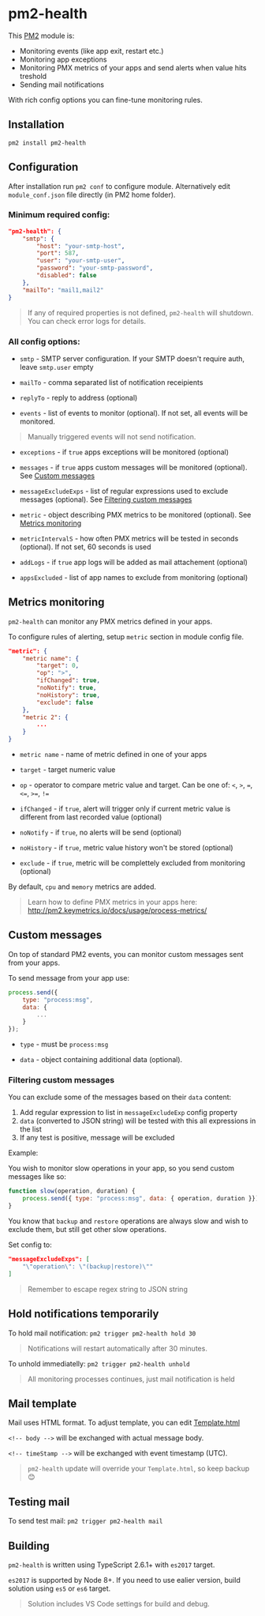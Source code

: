 # pm2-health
This [PM2](http://pm2.keymetrics.io/) module is:
* Monitoring events (like app exit, restart etc.)
* Monitoring app exceptions
* Monitoring PMX metrics of your apps and send alerts when value hits treshold
* Sending mail notifications

With rich config options you can fine-tune monitoring rules.

## Installation

`pm2 install pm2-health`

## Configuration

After installation run `pm2 conf` to configure module. Alternatively edit `module_conf.json` file directly (in PM2 home folder).

### Minimum required config:

```json
"pm2-health": {
    "smtp": {
        "host": "your-smtp-host",
        "port": 587,
        "user": "your-smtp-user",
        "password": "your-smtp-password",
        "disabled": false
    },
    "mailTo": "mail1,mail2"
}
```
> If any of required properties is not defined, `pm2-health` will shutdown. You can check error logs for details.

### All config options:

* `smtp` - SMTP server configuration. If your SMTP doesn't require auth, leave `smtp.user` empty

* `mailTo` - comma separated list of notification receipients

* `replyTo` - reply to address (optional)

* `events` - list of events to monitor (optional). If not set, all events will be monitored. 

> Manually triggered events will not send notification.

* `exceptions` - if `true` apps exceptions will be monitored (optional)

* `messages` - if `true` apps custom messages will be monitored (optional). See [Custom messages](#custom-messages)

* `messageExcludeExps` - list of regular expressions used to exclude messages (optional). See [Filtering custom messages](#filtering-custom-messages)

* `metric` - object describing PMX metrics to be monitored (optional). See [Metrics monitoring](#metrics-monitoring)

* `metricIntervalS` - how often PMX metrics will be tested in seconds (optional). If not set, 60 seconds is used

* `addLogs` - if `true` app logs will be added as mail attachement (optional)

* `appsExcluded` - list of app names to exclude from monitoring (optional)

## Metrics monitoring

`pm2-health` can monitor any PMX metrics defined in your apps.

To configure rules of alerting, setup `metric` section in module config file.

```json
"metric": {
    "metric name": {
        "target": 0,
        "op": ">",
        "ifChanged": true,
        "noNotify": true,
        "noHistory": true,
        "exclude": false
    },
    "metric 2": {
        ...
    }    
}
```
* `metric name` - name of metric defined in one of your apps

* `target` - target numeric value

* `op` - operator to compare metric value and target. Can be one of: `<`, `>`, `=`, `<=`, `>=`, `!=`

* `ifChanged` - if `true`, alert will trigger only if current metric value is different from last recorded value (optional)

* `noNotify` - if `true`, no alerts will be send (optional)

* `noHistory` - if `true`, metric value history won't be stored (optional)

* `exclude` - if `true`, metric will be complettely excluded from monitoring (optional)

By default, `cpu` and `memory` metrics are added.

> Learn how to define PMX metrics in your apps here: http://pm2.keymetrics.io/docs/usage/process-metrics/

## Custom messages

On top of standard PM2 events, you can monitor custom messages sent from your apps.

To send message from your app use:
```javascript
process.send({
    type: "process:msg",    
    data: {    
        ...
    }
});
```

* `type` - must be `process:msg`

* `data` - object containing additional data (optional).

### Filtering custom messages
You can exclude some of the messages based on their `data` content:

1. Add regular expression to list in `messageExcludeExp` config property
1. `data` (converted to JSON string) will be tested with this all expressions in the list
1. If any test is positive, message will be excluded

Example:

You wish to monitor slow operations in your app, so you send custom messages like so:
```javascript
function slow(operation, duration) {
    process.send({ type: "process:msg", data: { operation, duration }});
}
```
You know that `backup` and `restore` operations are always slow and wish to exclude them, but still get other slow operations.

Set config to:
```json
"messageExcludeExps": [
    "\"operation\": \"(backup|restore)\""
]
```
> Remember to escape regex string to JSON string

## Hold notifications temporarily

To hold mail notification: `pm2 trigger pm2-health hold 30`

> Notifications will restart automatically after 30 minutes.

To unhold immediatelly: `pm2 trigger pm2-health unhold`

> All monitoring processes continues, just mail notification is held

## Mail template

Mail uses HTML format. To adjust template, you can edit [Template.html](./Template.html)

`<!-- body -->` will be exchanged with actual message body.

`<!-- timeStamp -->` will be exchanged with event timestamp (UTC).

> `pm2-health` update will override your `Template.html`, so keep backup :blush:

## Testing mail

To send test mail: `pm2 trigger pm2-health mail`

## Building

`pm2-health` is written using TypeScript 2.6.1+ with `es2017` target. 

`es2017` is supported by Node 8+. If you need to use ealier version, build solution using `es5` or `es6` target.

> Solution includes VS Code settings for build and debug.